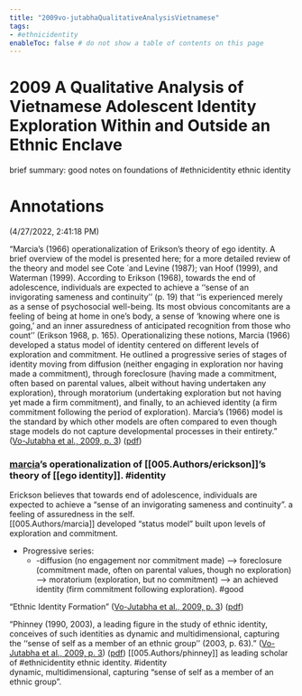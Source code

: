 ```yaml
---
title: "2009vo-jutabhaQualitativeAnalysisVietnamese"
tags: 
- #ethnicidentity  
enableToc: false # do not show a table of contents on this page
---
```


# 2009 A Qualitative Analysis of Vietnamese Adolescent Identity Exploration Within and Outside an Ethnic Enclave

brief summary: good notes on foundations of #ethnicidentity ethnic identity

# Annotations  
(4/27/2022, 2:41:18 PM)

“Marcia’s (1966) operationalization of Erikson’s theory of ego identity. A brief overview of the model is presented here; for a more detailed review of the theory and model see Cote ́ and Levine (1987); van Hoof (1999), and Waterman (1999). According to Erikson (1968), towards the end of adolescence, individuals are expected to achieve a ‘‘sense of an invigorating sameness and continuity’’ (p. 19) that ‘‘is experienced merely as a sense of psychosocial well-being. Its most obvious concomitants are a feeling of being at home in one’s body, a sense of ‘knowing where one is going,’ and an inner assuredness of anticipated recognition from those who count’’ (Erikson 1968, p. 165). Operationalizing these notions, Marcia (1966) developed a status model of identity centered on different levels of exploration and commitment. He outlined a progressive series of stages of identity moving from diffusion (neither engaging in exploration nor having made a commitment), through foreclosure (having made a commitment, often based on parental values, albeit without having undertaken any exploration), through moratorium (undertaking exploration but not having yet made a firm commitment), and finally, to an achieved identity (a firm commitment following the period of exploration). Marcia’s (1966) model is the standard by which other models are often compared to even though stage models do not capture developmental processes in their entirety.” ([Vo-Jutabha et al., 2009, p. 3](zotero://select/library/items/IPRK7UQJ)) ([pdf](zotero://open-pdf/library/items/HYCQTJAY?page=3&annotation=T3MYSEBF)) 

### [marcia](005.Authors/marcia.md)’s operationalization of [[005.Authors/erickson]]’s theory of [[ego identity]]. #identity  

Erickson believes that towards end of adolescence, individuals are expected to achieve a “sense of an invigorating sameness and continuity”. a feeling of assuredness in the self.  
[[005.Authors/marcia]] developed “status model” built upon levels of exploration and commitment. 
- Progressive series:  
	- -diffusion (no engagement nor commitment made) —> foreclosure (commitment made, often on parental values, though no exploration) —> moratorium (exploration, but no commitment) —> an achieved identity (firm commitment following exploration). #good

“Ethnic Identity Formation” ([Vo-Jutabha et al., 2009, p. 3](zotero://select/library/items/IPRK7UQJ)) ([pdf](zotero://open-pdf/library/items/HYCQTJAY?page=3&annotation=LF4DQFHB))

“Phinney (1990, 2003), a leading figure in the study of ethnic identity, conceives of such identities as dynamic and multidimensional, capturing the ‘‘sense of self as a member of an ethnic group’’ (2003, p. 63).” ([Vo-Jutabha et al., 2009, p. 3](zotero://select/library/items/IPRK7UQJ)) ([pdf](zotero://open-pdf/library/items/HYCQTJAY?page=3&annotation=Q5QFSJR7)) [[005.Authors/phinney]] as leading scholar of #ethnicidentity ethnic identity. #identity  
dynamic, multidimensional, capturing “sense of self as a member of an ethnic group”.